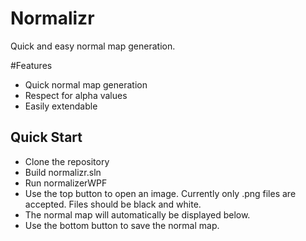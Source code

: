 # Normalizr
Quick and easy normal map generation.

#Features
* Quick normal map generation
* Respect for alpha values
* Easily extendable

## Quick Start
* Clone the repository
* Build normalizr.sln
* Run normalizerWPF
* Use the top button to open an image. Currently only .png files are accepted. Files should be black and white.
* The normal map will automatically be displayed below.
* Use the bottom button to save the normal map.